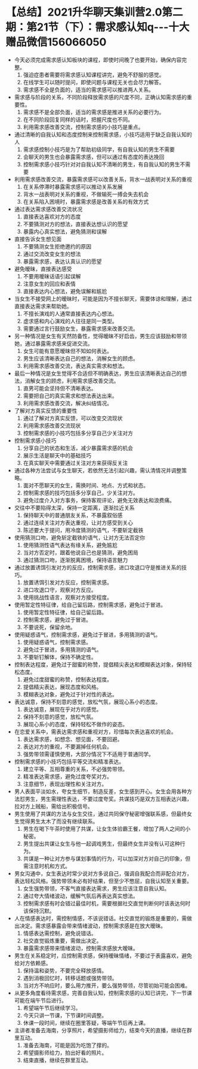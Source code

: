 # 【总结】2021升华聊天集训营2.0第二期：第21节（下）：需求感认知q---十大赠品微信156066050

-   今天必须完成需求感认知板块的课程，即使时间晚了也要开始，确保内容完整。
    1.  强迫症患者需要将需求感认知课程讲完，避免不舒服的感觉。
    2.  在线学生可以随时提问，即使问题与课程无关也会尽力解答。
    3.  需求感不全是负面的，适当的需求感可以推进两人关系。
-   需求感与阶段的关系，不同阶段释放需求感的尺度不同，正确认知需求感的重要性。
    1.  需求感不是全部负面，适当的需求感是推进关系的必要行为。
    2.  在不同阶段回复同样的话时，把握尺度也不同。
    3.  利用需求感改善交流，控制需求感的小技巧是重点。
-   通过清晰的自我认知和态度控制来控制需求感，小技巧适用于缺乏自我认知的人
    1.  需求感控制小技巧是为了帮助初级同学，有自我认知的男生不需要
    2.  会聊天的男生也会暴露需求感，但可以通过有态度的表达挽回
    3.  控制需求感小技巧针对对自我认知不清晰的男生，有自我认知的男生不需要
-   利用需求感改善交流，暴露需求感可以改善关系，背水一战表明对关系的重视
    1.  在关系停滞时暴露需求感可以推动关系发展
    2.  背水一战表明对关系的重视，不做输死一搏会失去机会
    3.  在关系陷入困境时，暴露需求感是改善关系的有效方式
-   通过表达需求感改善交流状况
    1.  直接表达喜欢对方的态度
    2.  不要猜测对方的想法，直接表达想认识的愿望
    3.  暴露内心真实想法，避免猜测和误解
-   直接告诉女生想见面
    1.  不要猜测女生拒绝邀约的原因
    2.  通过交流改变女生的想法
    3.  暴露需求感，表达认真认识的愿望
-   避免暧昧，直接表达感受
    1.  不要用暧昧话语引起误解
    2.  注意女生的回应和表情
    3.  直接表达内心想法，避免误解和尴尬
-   当女生不接受网上的暧昧时，可能是因为不擅长聊天，需要体谅和理解，通过直接表达需求来帮助她。
    1.  不擅长演戏的人通常直接表达内心想法。
    2.  虚求感和内心演戏的人往往是同一类型。
    3.  需要通过言行鼓励女生，暴露需求感来改善交流。
-   另一种情况是女生有天然防备性，觉得暧昧不好启齿，男生应该鼓励和带领她，通过暴露需求感来促进交流。
    1.  女生可能有意愿暧昧但不知如何表达。
    2.  男生应该清晰表达自己的想法，消解女生的顾虑。
    3.  利用需求感改善交流，表达真实需求和想法。
-   最后一种情况是女生觉得不合适但不明确表达，男生应该清晰表达自己的想法，消解女生的顾虑，利用需求感改善交流。
    1.  直男可能会坚持但不清晰表达。
    2.  需要把自己的真实需求和想法表达出来。
    3.  利用需求感改善交流，解决纠结情况。
-   了解对方真实反馈的重要性
    1.  通过了解对方真实反馈，可以改变交流现状
    2.  利用需求感改善交流现状
    3.  控制需求感的小技巧包括多分享自己少关注对方
-   控制需求感小技巧
    1.  分享自己的状态和生活，减少暴露需求感的机会
    2.  展示生活是聊天中的基础技巧
    3.  在真实聊天中需要通过关注对方来获得反关注
-   通过各种方法尝试与女生聊天，若依然无法引起兴趣，需认清情况并调整策略。
    1.  面对不愿聊天的女生，需换时间、地点、方式和状态。
    2.  控制需求感的技巧包括多分享自己，少关注对方。
    3.  避免过度介入对方事务，保持客观评论，避免无效表达和浪费痛。
-   交往中不要陷得太深，保持一定距离，逐渐拉近关系
    1.  保持聊天中的普通朋友关系，不暴露叙俗感
    2.  通过连续关注对方表达重视，让对方感受到关心
    3.  陈述要大于提问，用冷度猜测的语气，不要斩定截铁
-   使用猜测口吻，避免斩定截铁的语气，让对方无法否定你
    1.  使用猜测性语气表达有缘关系，避免尴尬
    2.  当对方否定时，跟着他说自己也是猜测，避免困局
    3.  通过猜测口吻，逐渐脱离困境，保持语言魅力
-   通过放置诱饵引发对方的反应，控制需求感，进口攻退口守是推进关系的技巧。
    1.  放置诱饵引发对方反应，控制需求感。
    2.  进口攻退口守，观察对方反应。
    3.  使用挑战性语言，观察对方接受程度。
-   使用暂定性特征律，给自己留后路，控制需求感，避免过于冒进。
    1.  使用暂定性特征律，给自己留后路。
    2.  控制需求感，避免过于冒进。
    3.  不要说死，保留余地。
-   使用疑惑语气，控制需求感，避免过于冒进，多用猜测的语气。
    1.  使用疑惑语气，控制需求感。
    2.  避免过于冒进，多用猜测的语气。
    3.  不要斩钉解体，保持不确定性。
-   控制表达程度，避免过于甜蜜的称赞，提倡精尖表达和模糊表达对象，保持轻松态度。
    1.  避免过度甜蜜的称赞，控制表达程度。
    2.  提倡精尖表达，展现态度和风格。
    3.  模糊表达对象，避免过于针对性的表达。
-   表达诚意，保持不刻意的感觉，放松气氛，展现心系小的态度。
    1.  表达诚意，展现在乎对方的感觉。
    2.  保持不刻意的感觉，放松气氛。
    3.  展现心系小的态度，保持轻松不做作的姿态。
-   在恋爱关系中，需表达需求感和重视对方，珍惜每次表达喜欢的机会。
    1.  表达需求感，如想念、想见面，不要回避。
    2.  表达对方的重视，不要漏掉任何机会。
    3.  强势带领需谨慎使用，大部分情况下不适用于普通同学。
-   控制需求感的小技巧包括平等交流和精准表达。
    1.  建立平等、互相尊重的关系，不必强势带领。
    2.  精准表达需求感，避免过度夸奖对方。
    3.  注意细节，表现出理性和关注对方。
-   男人表面平淡如水，夸女生细节，制造反差，女生感到开心。女生会用各种方法怼男生，男生需理性表达，不要过度夸奖。共谋技巧是双方互相表达兴趣，拉对方上贼船，需给出积极信号。
-   男生使用了共谋的方法与女生交往，通过共同保守秘密增强联系感，但最终女生觉得男生太木了而没有继续联系。
    1.  男生在喝下午茶时使用了共谋，让女生体验霸王餐，增加了两人之间的小秘密。
    2.  男生提出共谋让女生与他一起调戏男生，但最终女生并没有认可这种行为。
    3.  共谋是一种让对方参与谋划事情的行为，可以加深对方对自己的印象，但需注意时机和方式。
-   男女沟通中，女生表达时常少说对方多说自己，强调自我配合而非配合对方，表达轻松风格。强势带领未必有好结果，但至少不憋屈，自我认知至关重要。
    1.  女生强势带领，不客气直接表达需求，男生应该注意自我认知。
    2.  通过夸大情绪波动，缓解气氛后再表达真实想法。
    3.  控制需求感有时会错过最佳时机，需要根据社交直觉判断何时该表达何时该保持沉默。
-   人在情感表达时，需控制情感，不该说错话。社交直觉的锻炼是重要的，需做出决定。需求感暴露会带来情绪波动，控制需求感是在放大暧昧。
    1.  情感表达需控制，避免说错话。
    2.  社交直觉锻炼重要，需做出决定。
    3.  暴露需求感带来情绪波动，控制需求感放大暧昧。
-   男生在关系稳定时，应控制需求感，保持暧昧情绪，不要过于表露喜欢，避免给对方依赖感。
    1.  保持温和姿势，不要完全释放感情。
    2.  遇到消极回忆时，转移话题或强势带领。
    3.  当对方不响应时，要么用力推开，要么强势带领，尽管初始可能会困难。
-   从更多角度看待需求感，完善自我认知，控制需求感的认知已讲完，下一节课可能在端午节后进行。
    1.  希望端午节后继续学习。
    2.  今天只讲一节课，下节课时间调整。
    3.  休课一段时间，继续在圈里答疑，等端午节后再上课。
-   主讲者准备去海南，分享照片，希望摄影师给力，结束今天的直播，继续在群里互动。
    1.  准备去海南，可能是因为吃饱了撑的。
    2.  希望摄影师给力，拍出好看的照片。
    3.  结束直播，继续在群里互动。